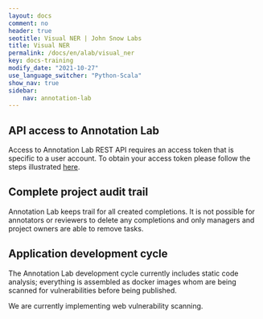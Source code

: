 ```yaml
---
layout: docs
comment: no
header: true
seotitle: Visual NER | John Snow Labs
title: Visual NER
permalink: /docs/en/alab/visual_ner
key: docs-training
modify_date: "2021-10-27"
use_language_switcher: "Python-Scala"
show_nav: true
sidebar:
    nav: annotation-lab
---
```




## API access to Annotation Lab 

Access to Annotation Lab REST API requires an access token that is specific to a user account. To obtain your access token please follow the steps illustrated [here](https://nlp.johnsnowlabs.com/docs/en/alab/api#get-client-secret). 

## Complete project audit trail 

Annotation Lab keeps trail for all created completions. It is not possible for annotators or reviewers to delete any completions and only managers and project owners are able to remove tasks.  

 

## Application development cycle 

The  Annotation Lab development cycle currently includes static code analysis; everything is assembled as docker images whom are being scanned for vulnerabilities before being published. 

We are currently implementing web vulnerability scanning. 

 

 

